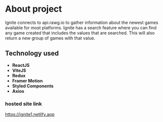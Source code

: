 # About project

Ignite connects to api.rawg.io to gather information about the newest games available for most platforms. Ignite has a search feature where you can find any game created that includes the values that are searched. This will also return a new group of games with that value.

## Technology used

- **ReactJS**
- **ViteJS**
- **Redux**
- **Framer Motion**
- **Styled Components**
- **Axios**

### hosted site link

https://ignite1.netlify.app
